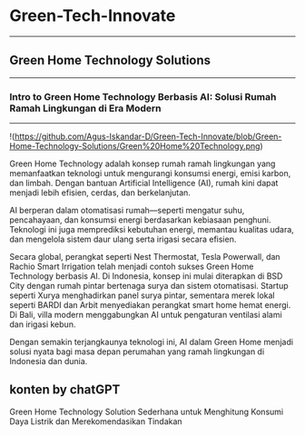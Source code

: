 # Green-Tech-Innovate
---
## Green Home Technology Solutions
---
### Intro to Green Home Technology Berbasis AI: Solusi Rumah Ramah Lingkungan di Era Modern
---
!(https://github.com/Agus-Iskandar-D/Green-Tech-Innovate/blob/Green-Home-Technology-Solutions/Green%20Home%20Technology.png)

Green Home Technology adalah konsep rumah ramah lingkungan yang memanfaatkan teknologi untuk mengurangi konsumsi energi, emisi karbon, dan limbah. Dengan bantuan Artificial Intelligence (AI), rumah kini dapat menjadi lebih efisien, cerdas, dan berkelanjutan.

AI berperan dalam otomatisasi rumah—seperti mengatur suhu, pencahayaan, dan konsumsi energi berdasarkan kebiasaan penghuni. Teknologi ini juga memprediksi kebutuhan energi, memantau kualitas udara, dan mengelola sistem daur ulang serta irigasi secara efisien.

Secara global, perangkat seperti Nest Thermostat, Tesla Powerwall, dan Rachio Smart Irrigation telah menjadi contoh sukses Green Home Technology berbasis AI. Di Indonesia, konsep ini mulai diterapkan di BSD City dengan rumah pintar bertenaga surya dan sistem otomatisasi. Startup seperti Xurya menghadirkan panel surya pintar, sementara merek lokal seperti BARDI dan Arbit menyediakan perangkat smart home hemat energi. Di Bali, villa modern menggabungkan AI untuk pengaturan ventilasi alami dan irigasi kebun.

Dengan semakin terjangkaunya teknologi ini, AI dalam Green Home menjadi solusi nyata bagi masa depan perumahan yang ramah lingkungan di Indonesia dan dunia.

konten by chatGPT
---
Green Home Technology Solution Sederhana untuk Menghitung Konsumi Daya Listrik dan Merekomendasikan Tindakan 


